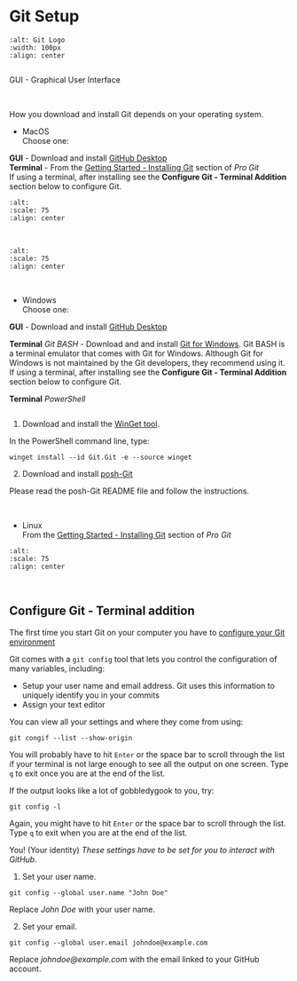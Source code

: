 # Git Setup

```{image} images/Git-Icon-1788C.png
:alt: Git Logo
:width: 100px
:align: center
```

```{note} If you use MacOS or Windows and prefer to work in a GUI, download and install [GitHub Desktop](https://desktop.github.com/download/). GitHub Desktop is not yet supported on Linux.
```

GUI - Graphical User Interface

&nbsp;

How you download and install Git depends on your operating system.

- MacOS  
Choose one:

**GUI** - Download and install [GitHub Desktop](https://desktop.github.com/download/)  
**Terminal** - From the [Getting Started - Installing Git](https://git-scm.com/book/en/v2/Getting-Started-Installing-Git) section of _Pro Git_  
If using a terminal, after installing see the **Configure Git - Terminal Addition** section below to configure Git.

```{image} images/GitInstall_MacOS_1.png
:alt: 
:scale: 75
:align: center
```

&nbsp;

```{image} images/GitInstall_MacOS_2.png
:alt: 
:scale: 75
:align: center
```

&nbsp;

- Windows  
Choose one:

**GUI** - Download and install [GitHub Desktop](https://desktop.github.com/download/)

**Terminal** _Git BASH_ - Download and and install [Git for Windows](https://gitforwindows.org/). Git BASH is a terminal emulator that comes with Git for Windows. Although Git for Windows is not maintained by the Git developers, they recommend using it.  
If using a terminal, after installing see the **Configure Git - Terminal Addition** section below to configure Git.

**Terminal** _PowerShell_

```{warning} This is not recommended. There are too many things to download and install. Unless you are a die hard Windows user and a PowerShell Wizard, do not bother. Also, we have not tried this setup and cannot help troubleshoot.
```

1. Download and install the [WinGet tool](https://learn.microsoft.com/en-us/windows/package-manager/winget/).

In the PowerShell command line, type:

```
winget install --id Git.Git -e --source winget
```

2. Download and install [posh-Git](https://github.com/dahlbyk/posh-git)

Please read the posh-Git README file and follow the instructions.

&nbsp;

- Linux  
From the [Getting Started - Installing Git](https://git-scm.com/book/en/v2/Getting-Started-Installing-Git) section of _Pro Git_  

```{image} images/GitInstall_Linux.png
:alt: 
:scale: 75
:align: center
```

&nbsp;

## Configure Git - Terminal addition

The first time you start Git on your computer you have to [configure your Git environment](https://git-scm.com/book/en/v2/Getting-Started-First-Time-Git-Setup)

Git comes with a `git config` tool that lets you control the configuration of many variables, including:

- Setup your user name and email address. Git uses this information to uniquely identify you in your commits
- Assign your text editor

You can view all your settings and where they come from using:

```
git congif --list --show-origin
```

You will probably have to hit `Enter` or the space bar to scroll through the list if your terminal is not large enough to see all the output on one screen. Type `q` to exit once you are at the end of the list.

If the output looks like a lot of gobbledygook to you, try:

```
git config -l
```

Again, you might have to hit `Enter` or the space bar to scroll through the list. Type `q` to exit when you are at the end of the list.

You! (Your identity)
_These settings have to be set for you to interact with GitHub._

1. Set your user name.

```
git config --global user.name "John Doe"
```

Replace _John Doe_ with your user name.  

2. Set your email.

```
git config --global user.email johndoe@example.com
```

Replace _johndoe@example.com_ with the email linked to your GitHub account.

```{note} Your Git username and GitHub username do not have to match, but your _Git user email has to be linked to your GitHub account_.
```
